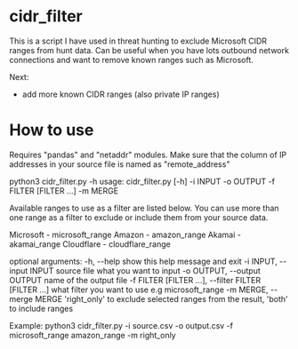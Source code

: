 # cidr_filter

This is a script I have used in threat hunting to exclude Microsoft CIDR ranges from hunt data. Can be useful when you have lots outbound network connections and want to remove known ranges such as Microsoft. 

Next:
- add more known CIDR ranges (also private IP ranges)

# How to use
Requires "pandas" and "netaddr" modules. Make sure that the column of IP addresses in your source file is named as "remote_address"

python3 cidr_filter.py -h
usage: cidr_filter.py [-h] -i INPUT -o OUTPUT -f FILTER [FILTER ...] -m MERGE

Available ranges to use as a filter are listed below.
You can use more than one range as a filter to exclude or include them from your source data.

Microsoft - microsoft_range
Amazon - amazon_range
Akamai - akamai_range
Cloudflare - cloudflare_range

optional arguments:
  -h, --help            show this help message and exit
  -i INPUT, --input INPUT
                        source file what you want to input
  -o OUTPUT, --output OUTPUT
                        name of the output file
  -f FILTER [FILTER ...], --filter FILTER [FILTER ...]
                        what filter you want to use e.g microsoft_range
  -m MERGE, --merge MERGE
                        'right_only' to exclude selected ranges from the result, 'both' to include ranges
                        
Example:
python3 cidr_filter.py -i source.csv -o output.csv -f microsoft_range amazon_range -m right_only

